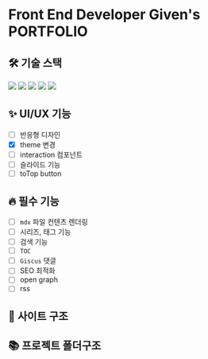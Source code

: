 # Front End Developer Given's PORTFOLIO

## 🛠️ 기술 스택

<img src="https://img.shields.io/badge/Next-000000?style=flat&logo=Next.js&logoColor=white"/>
<img src="https://img.shields.io/badge/SWR-000000?style=flat&logo=SWR&logoColor=white"/> 
<img src="https://img.shields.io/badge/Recoil-3578E5?style=flat&logo=recoil&logoColor=white"/>  
<img src="https://img.shields.io/badge/Tailwindcss-06B6D4?style=flat&logo=Tailwindcss&logoColor=white"/> 
<img src="https://img.shields.io/badge/Shadcnui-000000?style=flat&logo=Shadcnui&logoColor=white"/>

## ✨ UI/UX 기능

- [ ] 반응형 디자인
- [x] theme 변경
- [ ] interaction 컴포넌트
- [ ] 슬라이드 기능
- [ ] toTop button

## 🔥 필수 기능

- [ ] `mdx` 파일 컨텐츠 렌더링
- [ ] 시리즈, 태그 기능
- [ ] 검색 기능
- [ ] `TOC`
- [ ] `Giscus` 댓글
- [ ] SEO 최적화
- [ ] open graph
- [ ] rss

## 🌲 사이트 구조

## 📚 프로젝트 폴더구조
